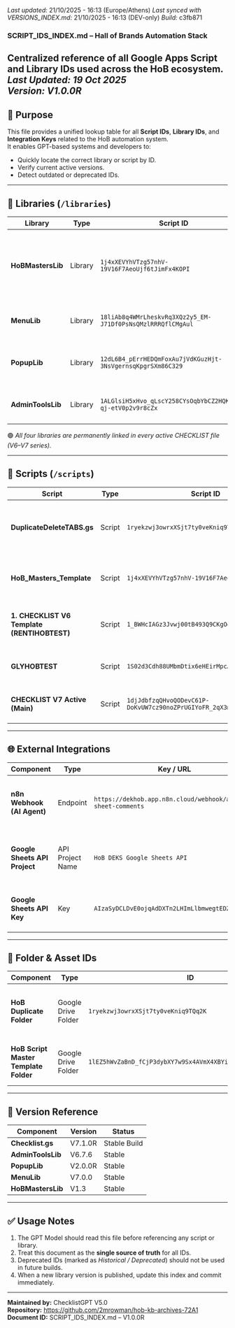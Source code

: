 *Last updated:* 21/10/2025 - 16:13 (Europe/Athens)
*Last synced with VERSIONS_INDEX.md:* 21/10/2025 - 16:13 (DEV-only)
*Build:* c3fb871

### SCRIPT_IDS_INDEX.md – Hall of Brands Automation Stack
Centralized reference of all **Google Apps Script** and **Library IDs** used across the HoB ecosystem.  
_Last Updated: 19 Oct 2025_  
_Version: V1.0.0R_  
---
## 🧭 Purpose
This file provides a unified lookup table for all **Script IDs**, **Library IDs**, and **Integration Keys** related to the HoB automation system.  
It enables GPT-based systems and developers to:
- Quickly locate the correct library or script by ID.
- Verify current active versions.
- Detect outdated or deprecated IDs.
---
## 📘 Libraries (`/libraries`)
| Library | Type | Script ID | Description | Notes |
|----------|------|------------|-------------|-------|
| **HoBMastersLib** | Library | `1j4xXEVYhVTzg57nhV-19V16F7AeoUjf6tJimFx4KOPI` | Core duplication & day-creation logic (Master Template functions). | Used in all Checklists. |
| **MenuLib** | Library | `18liAb8q4WMrLheskvRq3XQz2y5_EM-J71Df0PsNsQMzlRRRQflCMgAul` | Dynamic menu builder for Checklist UI. | Called on `onOpen()` trigger. |
| **PopupLib** | Library | `12dL6B4_pErrHEDQmFoxAu7jVdKGuzHjt-3NsVgernsqKpgrSXm86C329` | Custom popup modal for user notifications. | Supports modal & alert styles. |
| **AdminToolsLib** | Library | `1ALGlsiH5xHvo_qLscY258CYsOqbYbCZ2HQKz6tl-qj-etV0p2v9r8cZx` | Admin & protection utilities for Sheets. | Handles un/protect & sheet control. |

🟢 *All four libraries are permanently linked in every active CHECKLIST file (V6–V7 series).*

---

## 🧩 Scripts (`/scripts`)
| Script | Type | Script ID | Description | Notes |
|---------|------|------------|-------------|-------|
| **DuplicateDeleteTABS.gs** | Script | `1ryekzwj3owrxXSjt7ty0veKniq9TQq2K` | Duplicates Master tab & deletes all others (monthly cleanup). | Central trigger: 1st of each month. |
| **HoB_Masters_Template** | Script | `1j4xXEVYhVTzg57nhV-19V16F7AeoUjf6tJimFx4KOPI` | Main Master Template used in all Checklists. | Basis for V6–V7 builds. |
| **1. CHECKLIST V6 Template (RENTIHOBTEST)** | Script | `1_BWHcIAGz3Jvwj00tB493Q9CKgOdq5ydr4tMmK6cmzA` | Store test version used for RENTIHOB workflow. | Reference for integration testing. |
| **GLYHOBTEST** | Script | `1S02d3Cdh88UMbmDtix6eHEirMpcAkx22X6lpBCWR37c` | Store test version for Glyfada store. | Mirrors RENTIHOBTEST structure. |
| **CHECKLIST V7 Active (Main)** | Script | `1djJdbfzqQHvoQODevC61P-DoKvUW7cz90noZPrUGIYoFR_2qX3m4O4S0` | Production template for 2025 rollout. | **Active** – Updated: 19/10/2025. |

---

## 🌐 External Integrations
| Component | Type | Key / URL | Description | Notes |
|------------|------|------------|-------------|-------|
| **n8n Webhook (AI Agent)** | Endpoint | `https://dekhob.app.n8n.cloud/webhook/aiagent-sheet-comments` | Handles comments from Google Sheets → AI Agent notifications. | Used in RENTIHOBTEST + future 20-checklist integration. |
| **Google Sheets API Project** | API Project Name | `HoB DEKS Google Sheets API` | Main Google Cloud project handling Sheets reads. | Associated API Key below. |
| **Google Sheets API Key** | Key | `AIzaSyDCLDvE0ojqAdDXTn2LHImLlbmwegtEDZU` | Used for direct API read/write in n8n workflows. | Read-only authorized key. |

---

## 🧱 Folder & Asset IDs
| Component | Type | ID | Description |
|------------|------|----|-------------|
| **HoB Duplicate Folder** | Google Drive Folder | `1ryekzwj3owrxXSjt7ty0veKniq9TQq2K` | Storage location for daily duplicated checklist files. |
| **HoB Script Master Template Folder** | Google Drive Folder | `1lEZ5hWvZaBnD_fCjP3dybXY7w9Sx4AVmX4XBYiN6_JX5bM9mgQp7iVnE` | Historical test folder (deprecated; no longer in use). |

---

## 🔐 Version Reference
| Component | Version | Status |
|------------|----------|---------|
| **Checklist.gs** | V7.1.0R | Stable Build |
| **AdminToolsLib** | V6.7.6 | Stable |
| **PopupLib** | V2.0.0R | Stable |
| **MenuLib** | V7.0.0 | Stable |
| **HoBMastersLib** | V1.3 | Stable |

---

## ✅ Usage Notes
1. The GPT Model should read this file before referencing any script or library.  
2. Treat this document as the **single source of truth** for all IDs.  
3. Deprecated IDs (marked as *Historical / Deprecated*) should not be used in future builds.  
4. When a new library version is published, update this index and commit immediately.

---

**Maintained by:** ChecklistGPT V5.0  
**Repository:** https://github.com/2mrowman/hob-kb-archives-72A1  
**Document ID:** SCRIPT_IDS_INDEX.md – V1.0.0R
